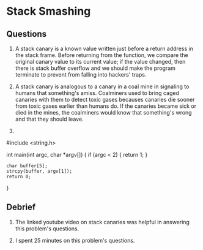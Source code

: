 # Stack Smashing

## Questions

1. A stack canary is a known value written just before a return address in the stack frame. Before returning from the function, we compare the original canary value to its current value; if the value changed, then there is stack buffer overflow and we should make the program terminate to prevent from falling into hackers' traps.

2. A stack canary is analogous to a canary in a coal mine in signaling to humans that something's amiss. Coalminers used to bring caged canaries with them to detect toxic gases becauses canaries die sooner from toxic gases earlier than humans do. If the canaries became sick or died in the mines, the coalminers would know that something's wrong and that they should leave.

3.

#include <string.h>

int main(int argc, char *argv[])
{
    if (argc < 2)
    {
        return 1;
    }

    char buffer[5];
    strcpy(buffer, argv[1]);
    return 0;
}
## Debrief

1. The linked youtube video on stack canaries was helpful in answering this problem's questions.

2. I spent 25 minutes on this problem's questions.
